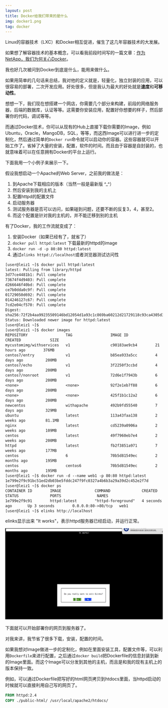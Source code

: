 ```yaml
---
layout: post
title: Docker给我们带来的是什么 
img: docker1.png
tag: docker
---
```


Linux的容器技术（LXC）和Docker相互促进，催生了这几年容器技术的大发展。

如果想了解容器技术的基本概念，可以看我前段时间写的一篇文章：[作为NetApp，我们为何关心Docker](https://airzhang23.github.io/blogs/Docker/)。

我也好几次被问到Docker到底是什么，能用来做什么。

如果用简单的几句话来总结，我对他的定义就是，轻量化，独立封装的应用，可以很容易的部署，二次开发应用。好处很多，但是我认为最大的好处就是**速度**和**可移动性**。

想想一下，我们现在想搭建一个网店，你需要几个部分来构建，前段的网络服务器，后端的数据库，认证等等。这需要你安装应用，配置好你想要的样子，然后部署你的代码，调试等等。

而通过Docker技术，你可以从现有的Hub上直接下载你需要的Image，例如Ubuntu，Oracle，MangoDB，SQL，等等，而这西Image可以进行进一步的定制化，然后通过简单的`Docker run`命令就可以启动你的容器。这些容器就可以开始工作了。省掉了大量的安装，配置，软件的时间。而且由于容器是自封装的，也就意味着可以在任意拥有Docker的平台上运行。

下面我用一个小例子来展示一下。

假设我想启动一个Apache的Web Server，之前我的做法是：

1. 到Apache下载相应的版本（当然一般是最新版 ^_^）
2. 然后安装到我的主机上
3. 配置httpd的配置文件
4. 启动服务器
5. 测试服务器是否可以访问，如果碰到问题，还要不断的反复3，4，甚至2。
6. 而这个配置是针对我的主机的，并不能迁移到别的主机

有了Docker，我的工作流就变成了：

1. 安装Docker（如果已经有了，就省了）
2. `docker pull httpd:latest` 下载最新的httpd的image
3. `docker run -d -p 80:80 httpd:latest`
4. 通过`elinks httpd://localhost`或者浏览器测试访问性

```
[user@leiz1 ~]$ docker pull httpd:latest
latest: Pulling from library/httpd
3d77ce4481b1: Pull complete
73674f4d9403: Pull complete
d266646f40bd: Pull complete
ce7b0dda0c9f: Pull complete
01729050d692: Pull complete
014246127c67: Pull complete
7cd2e04cf570: Pull complete
Digest: sha256:72f2b4aa99235509146bd12054d1a93c1c869ba60212d21729118c93ca4305d3
Status: Downloaded newer image for httpd:latest
[user@leiz1 ~]$
[user@leiz1 ~]$ docker images
REPOSITORY                 TAG                 IMAGE ID            CREATED             SIZE
mycustomimg/withservices   v1                  c90183ae9cb4        21 hours ago        376MB
centos7/entry              v1                  b85ea933a5cc        4 days ago          200MB
centos7/echo               v1                  3f2250f3ccbd        4 days ago          200MB
centos7/nonroot            v1                  72d6e1f7943b        6 days ago          200MB
<none>                     <none>              92f2e1eb7f88        6 days ago          200MB
<none>                     <none>              425f1b1c12a2        6 days ago          200MB
newcentos                  withapache          492b9fd55540        7 days ago          329MB
ubuntu                     latest              113a43faa138        2 weeks ago         81.1MB
nginx                      latest              cd5239a0906a        2 weeks ago         109MB
centos                     latest              49f7960eb7e4        2 weeks ago         200MB
httpd                      latest              fb2f3851a971        7 weeks ago         177MB
centos                     6                   70b5d81549ec        2 months ago        195MB
centos                     centos6             70b5d81549ec        2 months ago        195MB
[user@leiz1 ~]$ docker run -d --name web1 -p 80:80 httpd:latest
1e799e2f9c91bc51ed2db03be5fddc247f9fc0327a4b6b3a29a39d2c452e2f7d
[user@leiz1 ~]$ docker ps
CONTAINER ID        IMAGE               COMMAND              CREATED             STATUS              PORTS                NAMES
1e799e2f9c91        httpd:latest        "httpd-foreground"   4 seconds ago       Up 3 seconds        0.0.0.0:80->80/tcp   web1
[user@leiz1 ~]$ elinks http://localhost
```

elinks显示出来 "It works"，表示httpd服务器已经启动，并运行正常。

![httpd](../assets/img/httpd.png)



下面就可以开始部署你的网页到服务器了。

对我来讲，我节省了很多下载，安装，配置的时间。

如果我想对Image做进一步的定制化，例如在里面安装工具，配置文件等，可以利用`Dockerfile`来进行配置，之后通过`docker build`把Dockerfile的信息封装到新的Image里面。而这个Image可以分发到其他的主机，而且是和我的现有主机上的版本保持一致。

例如，可以通过Dockerfile把写好的html网页拷贝到htdocs里面，当httpd启动的时候就可以直接利用自己写的网页了。

```dockerfile
FROM httpd:2.4
COPY ./public-html/ /usr/local/apache2/htdocs/
```

